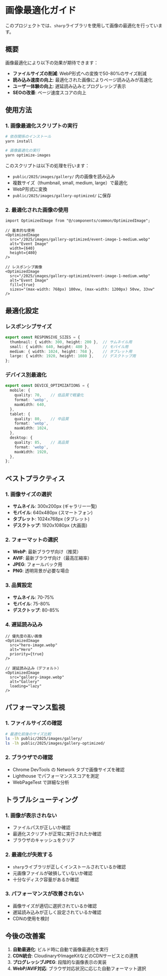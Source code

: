 # 画像最適化ガイド

このプロジェクトでは、`sharp`ライブラリを使用して画像の最適化を行っています。

## 概要

画像最適化により以下の効果が期待できます：

- **ファイルサイズの削減**: WebP形式への変換で50-80%のサイズ削減
- **読み込み速度の向上**: 最適化された画像によりページ読み込みが高速化
- **ユーザー体験の向上**: 遅延読み込みとプログレッシブ表示
- **SEOの改善**: ページ速度スコアの向上

## 使用方法

### 1. 画像最適化スクリプトの実行

```bash
# 依存関係のインストール
yarn install

# 画像最適化の実行
yarn optimize-images
```

このスクリプトは以下の処理を行います：

- `public/2025/images/gallery/` 内の画像を読み込み
- 複数サイズ（thumbnail, small, medium, large）で最適化
- WebP形式に変換
- `public/2025/images/gallery-optimized/` に保存

### 2. 最適化された画像の使用

```tsx
import OptimizedImage from "@/components/common/OptimizedImage";

// 基本的な使用
<OptimizedImage
  src="/2025/images/gallery-optimized/event-image-1-medium.webp"
  alt="Event Image"
  width={640}
  height={480}
/>

// レスポンシブ画像
<OptimizedImage
  src="/2025/images/gallery-optimized/event-image-1-medium.webp"
  alt="Event Image"
  fill={true}
  sizes="(max-width: 768px) 100vw, (max-width: 1200px) 50vw, 33vw"
/>
```

## 最適化設定

### レスポンシブサイズ

```typescript
export const RESPONSIVE_SIZES = {
  thumbnail: { width: 300, height: 200 },  // サムネイル用
  small: { width: 640, height: 480 },      // モバイル用
  medium: { width: 1024, height: 768 },    // タブレット用
  large: { width: 1920, height: 1080 },    // デスクトップ用
};
```

### デバイス別最適化

```typescript
export const DEVICE_OPTIMIZATIONS = {
  mobile: {
    quality: 70,    // 低品質で軽量化
    format: 'webp',
    maxWidth: 640,
  },
  tablet: {
    quality: 80,    // 中品質
    format: 'webp',
    maxWidth: 1024,
  },
  desktop: {
    quality: 85,    // 高品質
    format: 'webp',
    maxWidth: 1920,
  },
};
```

## ベストプラクティス

### 1. 画像サイズの選択

- **サムネイル**: 300x200px (ギャラリー一覧)
- **モバイル**: 640x480px (スマートフォン)
- **タブレット**: 1024x768px (タブレット)
- **デスクトップ**: 1920x1080px (大画面)

### 2. フォーマットの選択

- **WebP**: 最新ブラウザ向け（推奨）
- **AVIF**: 最新ブラウザ向け（最高圧縮率）
- **JPEG**: フォールバック用
- **PNG**: 透明背景が必要な場合

### 3. 品質設定

- **サムネイル**: 70-75%
- **モバイル**: 75-80%
- **デスクトップ**: 80-85%

### 4. 遅延読み込み

```tsx
// 優先度の高い画像
<OptimizedImage
  src="hero-image.webp"
  alt="Hero"
  priority={true}
/>

// 遅延読み込み（デフォルト）
<OptimizedImage
  src="gallery-image.webp"
  alt="Gallery"
  loading="lazy"
/>
```

## パフォーマンス監視

### 1. ファイルサイズの確認

```bash
# 最適化前後のサイズ比較
ls -lh public/2025/images/gallery/
ls -lh public/2025/images/gallery-optimized/
```

### 2. ブラウザでの確認

- Chrome DevTools の Network タブで画像サイズを確認
- Lighthouse でパフォーマンススコアを測定
- WebPageTest で詳細な分析

## トラブルシューティング

### 1. 画像が表示されない

- ファイルパスが正しいか確認
- 最適化スクリプトが正常に実行されたか確認
- ブラウザのキャッシュをクリア

### 2. 最適化が失敗する

- `sharp`ライブラリが正しくインストールされているか確認
- 元画像ファイルが破損していないか確認
- 十分なディスク容量があるか確認

### 3. パフォーマンスが改善されない

- 画像サイズが適切に選択されているか確認
- 遅延読み込みが正しく設定されているか確認
- CDNの使用を検討

## 今後の改善案

1. **自動最適化**: ビルド時に自動で画像最適化を実行
2. **CDN統合**: CloudinaryやImageKitなどのCDNサービスとの連携
3. **プログレッシブJPEG**: 段階的な画像表示の実装
4. **WebP/AVIF対応**: ブラウザ対応状況に応じた自動フォーマット選択

